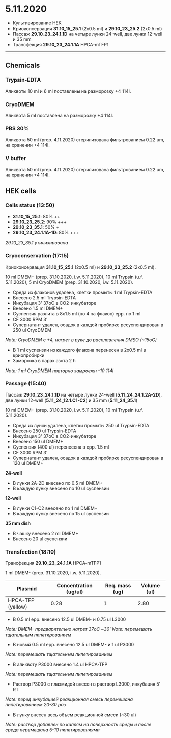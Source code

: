 5.11.2020
=========

- Культивирование HEK
- Криоконсервация **31.10_15_25.1** (2x0.5 ml) и **29.10_23_25.2** (2x0.5 ml)
- Пассаж **29.10_23_24.1.1D** на четыре лунки 24-well, две лунки 12-well и 35 mm
- Трансфекция **29.10_23_24.1.1A** HPCA-mTFP1

---

## Chemicals
### Trypsin-EDTA
Аликвоты 10 ml и 6 ml поставлены на разморозку +4 114l.

### CryoDMEM
Аликвота 5 ml поставлена на разморозку +4 114l.

### PBS 30%
Аликвота 50 ml (prep. 4.11.2020) стерилизована фильтрованием 0.22 um, на хранении +4 114l.

### V buffer
Аликвота 50 ml (prep. 4.11.2020) стерилизована фильтрованием 0.22 um, на хранении +4 114l.


## HEK cells 
### Cells status (13:50)
- **31.10_15_25.1**: 80% ++
- **29.10_23_25.2**: 90% +++
- **29.10_23_35.1**: 50% +
- **29.10_23_24.1.1A-1D**: 80% +++

*29.10_23_35.1 утилизирована*

### Cryoconservation (17:15)
Криоконсервация **31.10_15_25.1** (2x0.5 ml) и **29.10_23_25.2** (2x0.5 ml).

10 ml DMEM+ (prep. 31.10.2020, i.w. 5.11.2020), 10 ml Trypsin (u.f. 5.11.2020), 5 ml CryoDMEM (prep. 31.10.2020, i.w. 5.11.2020).

- Среда из флаконов удалена, клетки промыты 1 ml Trypsin-EDTA
- Внесено 2.5 ml Trypsin-EDTA
- Инкубация 3' 37oC в CO2-инкубаторе
- Внесено 1.5 ml DMEM+
- Суспензия разлита в 8x1.5 ml (по 4 на флакон) epp. по 1 ml
- CF 3000 RPM 3'
- Супернатант удален, осадок в каждой пробирке ресуспендирован в 250 ul CryoDMEM

*Note: CryoDMEM с +4, нагрет в руке до расплавления DMSO (\~15oC)*

- В 1 ml суспензии из каждого флакона перенесен в 2x0.5 ml в криопробирки
- Заморозка в парах азота 2 h

*Note: 1 ml CryoDMEM повторно замроежн -10 114l*

### Passage (15:40)
Пассаж **29.10_23_24.1.1D** на четыре лунки 24-well (**5.11_24_24.1.2A-2D**), две лунки 12-well (**5.11_24_12.1.C1-C2**) и 35 mm (**5.11_24_35.1**)

10 ml DMEM+ (prep. 31.10.2020, i.w. 5.11.2020), 10 ml Trypsin (u.f. 5.11.2020).

- Среда из лунки удалена, клетки промыты 250 ul Trypsin-EDTA
- Внесено 250 ul Trypsin-EDTA
- Инкубация 3' 37oC в CO2-инкубаторе
- Внесено 150 ul DMEM+
- Суспензия (400 ul) перенесена в epp. 1.5 ml
- CF 3000 RPM 3'
- Супернатант удален, осадок в каждой пробирке ресуспендирован в 120 ul DMEM+

**24-well**
- В лунки 2A-2D внесено по 0.5 ml DMEM+
- В каждую лунку внесено по 10 ul суспензии

**12-well**
- В лунки C1-C2 внесено по 1 ml DMEM+
- В каждую лунку внесено по 15 ul суспензии

**35 mm dish**
- В чашку внесено 2 ml DMEM+
- Внесено 20 ul суспензии

### Transfection (18:10)
Трансфекция **29.10_23_24.1.1A** HPCA-mTFP1

1 ml DMEM- (prep. 31.10.2020, i.w. 5.11.2020).

|Plasmid|Concentration (ug/ul)|Req. mass (ug)|Volume (ul)|
|-|-|-|-|
|HPCA-TFP (yellow)|0.28|1|2.80|

- В 0.5 ml epp. внесено 12.5 ul DMEM- и 0.75 ul L3000

*Note: DMEM- предварительно нагрет 37oC \~30'*
*Note: перемешать тщательным пипетированием*

- В новый 0.5 ml epp. внесено 12.5 ul DMEM- и 1 ul P3000

*Note: перемешать тщательным пипетированием*

- В аликвоту P3000 внесенo 1.4 ul HPCA-TFP

*Note: перемешать тщательным пипетированием*

- Раствор P3000 c плазмидой внесен в раствор L3000, инкубация 5' RT

*Note: перед инкубацией реакционная смесь перемешана пипетированием 20-30 раз*

- В лунку внесен весь объем реакционной смеси (\~30 ul)

*Note: раствор добавлен по каплям на поверхность среды и после среда перемешана 5-10 пипетированиями*